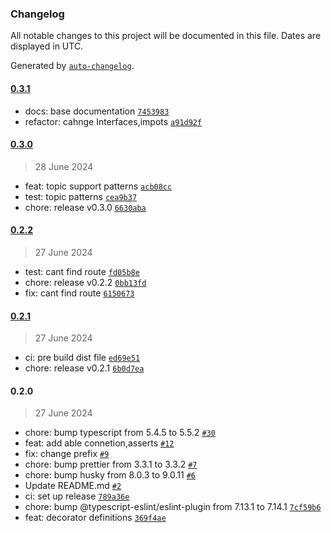 ### Changelog

All notable changes to this project will be documented in this file. Dates are displayed in UTC.

Generated by [`auto-changelog`](https://github.com/CookPete/auto-changelog).

#### [0.3.1](https://github.com/DIY0R/nestjs-rabbitmq-bridge/compare/0.3.0...0.3.1)

- docs: base documentation [`7453983`](https://github.com/DIY0R/nestjs-rabbitmq-bridge/commit/7453983a4d76e78e6277f6a59cdf75726d7a8080)
- refactor: cahnge Interfaces,impots [`a91d92f`](https://github.com/DIY0R/nestjs-rabbitmq-bridge/commit/a91d92fe74b4a6ecb53efcff679855a78ac77bc7)

#### [0.3.0](https://github.com/DIY0R/nestjs-rabbitmq-bridge/compare/0.2.2...0.3.0)

> 28 June 2024

- feat: topic support patterns [`acb08cc`](https://github.com/DIY0R/nestjs-rabbitmq-bridge/commit/acb08ccd933ef56cdf6364af76183fe8b3cc7d89)
- test: topic patterns [`cea9b37`](https://github.com/DIY0R/nestjs-rabbitmq-bridge/commit/cea9b3701d9e926eaf35d1ca1d924d310e533b44)
- chore: release v0.3.0 [`6630aba`](https://github.com/DIY0R/nestjs-rabbitmq-bridge/commit/6630aba923b813f93428ad112612cffcfd98d833)

#### [0.2.2](https://github.com/DIY0R/nestjs-rabbitmq-bridge/compare/0.2.1...0.2.2)

> 27 June 2024

- test: cant find route [`fd05b8e`](https://github.com/DIY0R/nestjs-rabbitmq-bridge/commit/fd05b8eb939e5465bde34d21738387b6d0d6b292)
- chore: release v0.2.2 [`0bb13fd`](https://github.com/DIY0R/nestjs-rabbitmq-bridge/commit/0bb13fd510391718253e2a7750e0d5b3ae88e3ab)
- fix: cant find route [`6150673`](https://github.com/DIY0R/nestjs-rabbitmq-bridge/commit/6150673fbeba86bafd69ae790800155d7dd96a23)

#### [0.2.1](https://github.com/DIY0R/nestjs-rabbitmq-bridge/compare/0.2.0...0.2.1)

> 27 June 2024

- ci: pre build dist file [`ed69e51`](https://github.com/DIY0R/nestjs-rabbitmq-bridge/commit/ed69e51f3b5b5d8ed01b449370d8b62597455f53)
- chore: release v0.2.1 [`6b0d7ea`](https://github.com/DIY0R/nestjs-rabbitmq-bridge/commit/6b0d7eab065aed386c5a12c4dfcd81bbf1268784)

#### 0.2.0

> 27 June 2024

- chore: bump typescript from 5.4.5 to 5.5.2 [`#30`](https://github.com/DIY0R/nestjs-rabbitmq-bridge/pull/30)
- feat: add able connetion,asserts [`#12`](https://github.com/DIY0R/nestjs-rabbitmq-bridge/pull/12)
- fix: change prefix [`#9`](https://github.com/DIY0R/nestjs-rabbitmq-bridge/pull/9)
- chore: bump prettier from 3.3.1 to 3.3.2 [`#7`](https://github.com/DIY0R/nestjs-rabbitmq-bridge/pull/7)
- chore: bump husky from 8.0.3 to 9.0.11 [`#6`](https://github.com/DIY0R/nestjs-rabbitmq-bridge/pull/6)
- Update README.md [`#2`](https://github.com/DIY0R/nestjs-rabbitmq-bridge/pull/2)
- ci: set up release [`789a36e`](https://github.com/DIY0R/nestjs-rabbitmq-bridge/commit/789a36e1a977d53002dab7fa6a0ae3e92fd3e884)
- chore: bump @typescript-eslint/eslint-plugin from 7.13.1 to 7.14.1 [`7cf59b6`](https://github.com/DIY0R/nestjs-rabbitmq-bridge/commit/7cf59b68b28f48943c7ae9693e435412646e4cbf)
- feat: decorator definitions [`369f4ae`](https://github.com/DIY0R/nestjs-rabbitmq-bridge/commit/369f4aecad1e94a47e58486c5c11a0fdb44f088b)
